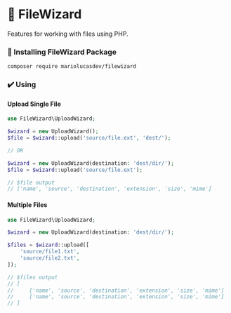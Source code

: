 # 📁 FileWizard

Features for working with files using PHP.

### 🧰 Installing FileWizard Package

```
composer require mariolucasdev/filewizard
```

### ✔️ Using

#### Upload Single File

```php
use FileWizard\UploadWizard;

$wizard = new UploadWizard();
$file = $wizard::upload('source/file.ext', 'dest/');

// OR

$wizard = new UploadWizard(destination: 'dest/dir/');
$file = $wizard::upload('source/file.ext');

// $file output
// ['name', 'source', 'destination', 'extension', 'size', 'mime']
```

#### Multiple Files

```php
use FileWizard\UploadWizard;

$wizard = new UploadWizard(destination: 'dest/dir/');

$files = $wizard::upload([
    'source/file1.txt',
    'source/file2.txt',
]);

// $files output
// [
//     ['name', 'source', 'destination', 'extension', 'size', 'mime']
//     ['name', 'source', 'destination', 'extension', 'size', 'mime']
// ]
```
